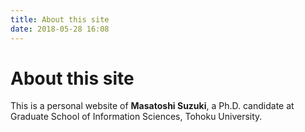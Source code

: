 ```yaml
---
title: About this site
date: 2018-05-28 16:08
---
```


# About this site

This is a personal website of **Masatoshi Suzuki**, a Ph.D. candidate at
Graduate School of Information Sciences, Tohoku University.
